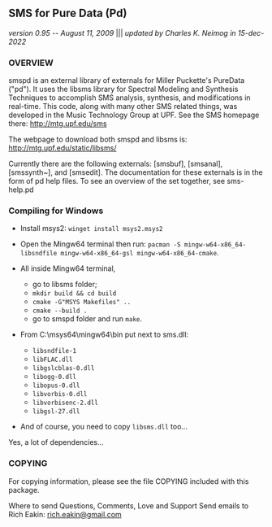 ## SMS for Pure Data (Pd)
_version 0.95 -- August 11, 2009_ |||    _updated by Charles K. Neimog in 15-dec-2022_

### OVERVIEW
smspd is an external library of externals for Miller Puckette's PureData ("pd"). 
It uses the libsms library for Spectral Modeling and Synthesis Techniques to 
accomplish SMS analysis, synthesis, and modifications in real-time. This code,
along with many other SMS related things, was developed in the Music Technology 
Group at UPF.  See the SMS homepage there: http://mtg.upf.edu/sms

The webpage to download both smspd and libsms is: http://mtg.upf.edu/static/libsms/

Currently there are the following externals: [smsbuf], [smsanal], [smssynth~],
and [smsedit].  The documentation for these externals is in the form of pd help files.
To see an overview of the set together, see sms-help.pd

### Compiling for Windows
* Install msys2: `winget install msys2.msys2`
* Open the Mingw64 terminal then run: `pacman -S mingw-w64-x86_64-libsndfile mingw-w64-x86_64-gsl mingw-w64-x86_64-cmake`. 
* All inside Mingw64 terminal, 
    * go to libsms folder;
    * `mkdir build && cd build`
    * `cmake -G"MSYS Makefiles" ..`
    * `cmake --build .`
    * go to smspd folder and run `make`.
* From C:\msys64\mingw64\bin put next to sms.dll:
   * `libsndfile-1`
   * `libFLAC.dll`
   * `libgslcblas-0.dll`
   * `libogg-0.dll`
   * `libopus-0.dll`
   * `libvorbis-0.dll`
   * `libvorbisenc-2.dll`
   * `libgsl-27.dll`

* And of course, you need to copy `libsms.dll` too...

Yes, a lot of dependencies... 

### COPYING
For copying information, please see the file COPYING included with this package.

Where to send Questions, Comments, Love and Support
Send emails to Rich Eakin: rich.eakin@gmail.com
